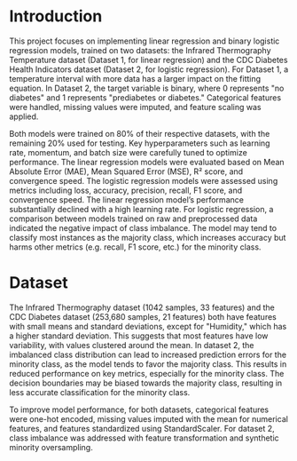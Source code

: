 # Introduction
This project focuses on implementing linear regression and binary logistic regression models, trained on two datasets: the Infrared Thermography Temperature dataset (Dataset 1, for linear regression) and the CDC Diabetes Health Indicators dataset (Dataset 2, for logistic regression). For Dataset 1, a temperature interval with more data has a larger impact on the fitting equation. In Dataset 2, the target variable is binary, where 0 represents "no diabetes" and 1 represents "prediabetes or diabetes." Categorical features were handled, missing values were imputed, and feature scaling was applied.

Both models were trained on 80% of their respective datasets, with the remaining 20% used for testing. Key hyperparameters such as learning rate, momentum, and batch size were carefully tuned to optimize performance. The linear regression models were evaluated based on Mean Absolute Error (MAE), Mean Squared Error (MSE), R² score, and convergence speed. The logistic regression models were assessed using metrics including loss, accuracy, precision, recall, F1 score, and convergence speed. The linear regression model’s performance substantially declined with a high learning rate. For logistic regression, a comparison between models trained on raw and preprocessed data indicated the negative impact of class imbalance. The model may tend to classify most instances as the majority class, which increases accuracy but harms other metrics (e.g. recall, F1 score, etc.) for the minority class.

# Dataset
The Infrared Thermography dataset (1042 samples, 33 features) and the CDC Diabetes dataset (253,680 samples, 21 features) both have features with small means and standard deviations, except for "Humidity," which has a higher standard deviation. This suggests that most features have low variability, with values clustered around the mean. In dataset 2, the imbalanced class distribution can lead to increased prediction errors for the minority class, as the model tends to favor the majority class. This results in reduced performance on key metrics, especially for the minority class. The decision boundaries may be biased towards the majority class, resulting in less accurate classification for the minority class.

To improve model performance, for both datasets, categorical features were one-hot encoded, missing values imputed with the mean for numerical features, and features standardized using StandardScaler. For dataset 2, class imbalance was addressed with feature transformation and synthetic minority oversampling.
